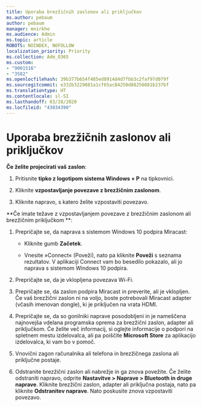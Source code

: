 ```yaml
---
title: Uporaba brezžičnih zaslonov ali priključkov
ms.author: pebaum
author: pebaum
manager: mnirkhe
ms.audience: Admin
ms.topic: article
ROBOTS: NOINDEX, NOFOLLOW
localization_priority: Priority
ms.collection: Adm_O365
ms.custom:
- "9001516"
- "3582"
ms.openlocfilehash: 39b377b654f485ed8914d4d7fbb3c2faf97d079f
ms.sourcegitcommit: e332b3229881a1cf65ac84250d88256081b237bf
ms.translationtype: HT
ms.contentlocale: sl-SI
ms.lasthandoff: 03/28/2020
ms.locfileid: "43034390"
---
```

# <a name="use-wireless-displays-or-docks"></a>Uporaba brezžičnih zaslonov ali priključkov

**Če želite projecirati vaš zaslon**:

1. Pritisnite **tipko z logotipom sistema Windows + P** na tipkovnici.

2. Kliknite **vzpostavljanje povezave z brezžičnim zaslonom**.

3. Kliknite napravo, s katero želite vzpostaviti povezavo.

**Če imate težave z vzpostavljanjem povezave z brezžičnim zaslonom ali brezžičnim priključkom **:

1. Prepričajte se, da naprava s sistemom Windows 10 podpira Miracast: 

    - Kliknite gumb **Začetek**.
    
    - Vnesite »Connect« (Poveži), nato pa kliknite **Poveži** s seznama rezultatov. V aplikaciji Connect vam bo besedilo pokazalo, ali jo naprava s sistemom Windows 10 podpira. 

2. Prepričajte se, da je vklopljena povezava Wi-Fi. 

3. Prepričajte se, da zaslon podpira Miracast in preverite, ali je vklopljen. Če vaš brezžični zaslon ni na voljo, boste potrebovali Miracast adapter (včasih imenovan dongle), ki je priključen na vrata HDMI.

4. Prepričajte se, da so gonilniki naprave posodobljeni in je nameščena najnovejša vdelana programska oprema za brezžični zaslon, adapter ali priključkom. Če želite več informacij, si oglejte informacije o podpori na spletnem mestu izdelovalca, ali pa poiščite **Microsoft Store** za aplikacijo izdelovalca, ki vam bo v pomoč.

5. Vnovični zagon računalnika ali telefona in brezžičnega zaslona ali priključne postaje.

6. Odstranite brezžični zaslon ali nabrežje in ga znova povežite. Če želite odstraniti napravo, odprite **Nastavitve > Naprave > Bluetooth in druge naprave**. Kliknite brezžični zaslon, adapter ali priključna postaja, nato pa kliknite **Odstranitev naprave**. Nato poskusite znova vzpostaviti povezavo.
